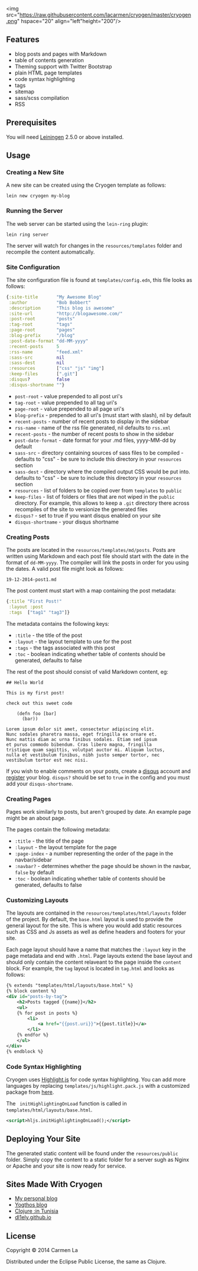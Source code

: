<img src="https://raw.githubusercontent.com/lacarmen/cryogen/master/cryogen.png"
 hspace="20" align="left"height="200"/>


## Features

* blog posts and pages with Markdown
* table of contents generation
* Theming support with Twitter Bootstrap
* plain HTML page templates
* code syntax highlighting
* tags
* sitemap
* sass/scss compilation
* RSS

## Prerequisites

You will need [Leiningen][1] 2.5.0 or above installed.

[1]: https://github.com/technomancy/leiningen

## Usage

### Creating a New Site

A new site can be created using the Cryogen template as follows:

```
lein new cryogen my-blog
```

### Running the Server

The web server can be started using the `lein-ring` plugin:

```
lein ring server
```

The server will watch for changes in the `resources/templates` folder and recompile the content automatically.

### Site Configuration

The site configuration file is found at `templates/config.edn`, this file looks as follows:

```clojure
{:site-title       "My Awesome Blog"
 :author           "Bob Bobbert"
 :description      "This blog is awesome"
 :site-url         "http://blogawesome.com/"
 :post-root        "posts"
 :tag-root         "tags"
 :page-root        "pages"
 :blog-prefix      "/blog"
 :post-date-format "dd-MM-yyyy"
 :recent-posts     5
 :rss-name         "feed.xml"
 :sass-src         nil
 :sass-dest        nil
 :resources        ["css" "js" "img"]
 :keep-files       [".git"] 
 :disqus?          false
 :disqus-shortname ""}
```

  * `post-root` - value prepended to all post uri's
  * `tag-root` - value prepended to all tag uri's
  * `page-root` - value prepended to all page uri's
  * `blog-prefix` - prepended to all uri's (must start with slash), nil by default
  * `recent-posts` - number of recent posts to display in the sidebar
  * `rss-name` - name of the rss file generated, nil defaults to `rss.xml`
  * `recent-posts` - the number of recent posts to show in the sidebar
  * `post-date-format` - date format for your .md files, yyyy-MM-dd by default
  * `sass-src` - directory containing sources of sass files to be
  compiled - defaults to "css" - be sure to include this directory in
  your `resources` section
  * `sass-dest` - directory where the compiled output CSS would be put
    into. defaults to "css" - be sure to include this directory in
    your `resources` section
  * `resources` - list of folders to be copied over from `templates` to `public`
  * `keep-files` - list of folders or files that are not wiped in the `public` directory. For example, this allows to keep a `.git` directory there across recompiles of the site to versionize the generated files
  * `disqus?` - set to true if you want disqus enabled on your site
  * `disqus-shortname` - your disqus shortname

### Creating Posts

The posts are located in the `resources/templates/md/posts`. Posts are written using Markdown and each post file
should start with the date in the format of `dd-MM-yyyy`. The compiler will link the posts in order for you using
the dates. A valid post file might look as follows:

```
19-12-2014-post1.md
```

The post content must start with a map containing the post metadata:

```clojure
{:title "First Post!"
 :layout :post
 :tags  ["tag1" "tag3"]}
```

The metadata contains the following keys:

* `:title` - the title of the post
* `:layout` - the layout template to use for the post
* `:tags` - the tags associated with this post
* `:toc` - boolean indicating whether table of contents should be generated, defaults to false

The rest of the post should consist of valid Markdown content, eg:

```
## Hello World

This is my first post!

check out this sweet code

    (defn foo [bar]
      (bar))

Lorem ipsum dolor sit amet, consectetur adipiscing elit.
Nunc sodales pharetra massa, eget fringilla ex ornare et.
Nunc mattis diam ac urna finibus sodales. Etiam sed ipsum
et purus commodo bibendum. Cras libero magna, fringilla
tristique quam sagittis, volutpat auctor mi. Aliquam luctus,
nulla et vestibulum finibus, nibh justo semper tortor, nec
vestibulum tortor est nec nisi.
```

If you wish to enable comments on your posts, create a [disqus](https://disqus.com/) account and [register](https://disqus.com/admin/create/) your blog. `disqus?` should be set to `true` in the config and you must add your `disqus-shortname`. 

### Creating Pages

Pages work similarly to posts, but aren't grouped by date. An example page might be an about page.

The pages contain the following metadata:

* `:title` - the title of the page
* `:layout` - the layout template for the page
* `:page-index` - a number representing the order of the page in the navbar/sidebar
* `:navbar?` - determines whether the page should be shown in the navbar, `false` by default
* `:toc` - boolean indicating whether table of contents should be generated, defaults to false

### Customizing Layouts

The layouts are contained in the `resources/templates/html/layouts` folder of the project. By default, the `base.html`
layout is used to provide the general layout for the site. This is where you would add static resources such as CSS and Js
assets as well as define headers and footers for your site.

Each page layout should have a name that matches the `:layout` key in the page metadata and end with `.html`. Page layouts
extend the base layout and should only contain the content relaveant to the page inside the `content` block.
For example, the `tag` layout is located in `tag.html` and looks as follows:

```xml
{% extends "templates/html/layouts/base.html" %}
{% block content %}
<div id="posts-by-tag">
    <h2>Posts tagged {{name}}</h2>
    <ul>
    {% for post in posts %}
        <li>
            <a href="{{post.uri}}">{{post.title}}</a>
        </li>
    {% endfor %}
    </ul>
</div>
{% endblock %}
```

### Code Syntax Highlighting

Cryogen uses [Highlight.js](https://highlightjs.org/) for code syntax highlighting. You can add more languages by replacing `templates/js/highlight.pack.js` with a customized package from [here](https://highlightjs.org/download/).

The ` initHighlightingOnLoad` function is called in `templates/html/layouts/base.html`.

```xml
<script>hljs.initHighlightingOnLoad();</script>
```

## Deploying Your Site

The generated static content will be found under the `resources/public` folder. Simply copy the content to a static
folder for a server sugh as Nginx or Apache and your site is now ready for service.

## Sites Made With Cryogen

* [My personal blog](http://carmenla.me/blog/index.html)
* [Yogthos blog](http://yogthos.net/)
* [Clojure :in Tunisia](http://www.clojure.tn)
* [dl1ely.github.io](http://dl1ely.github.io)

## License

Copyright © 2014 Carmen La

Distributed under the Eclipse Public License, the same as Clojure.
